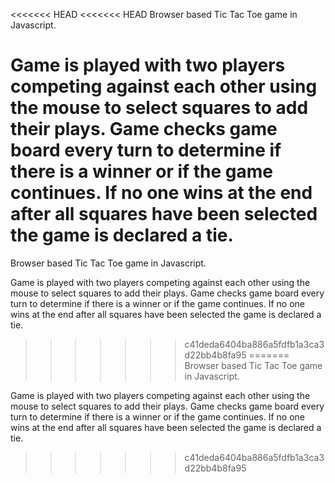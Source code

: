 <<<<<<< HEAD
<<<<<<< HEAD
Browser based Tic Tac Toe game in Javascript.

Game is played with two players competing against each other using the mouse to select squares to add their plays. Game checks game board every turn to determine if there is a winner or if the game continues. If no one wins at the end after all squares have been selected the game is declared a tie.
=======
Browser based Tic Tac Toe game in Javascript. 

Game is played with two players competing against each other using the mouse to select squares to add their plays. Game checks game board every turn to determine if there is a winner or if the game continues. If no one wins at the end after all squares have been selected the game is declared a tie.
>>>>>>> c41deda6404ba886a5fdfb1a3ca3d22bb4b8fa95
=======
Browser based Tic Tac Toe game in Javascript. 

Game is played with two players competing against each other using the mouse to select squares to add their plays. Game checks game board every turn to determine if there is a winner or if the game continues. If no one wins at the end after all squares have been selected the game is declared a tie.
>>>>>>> c41deda6404ba886a5fdfb1a3ca3d22bb4b8fa95
